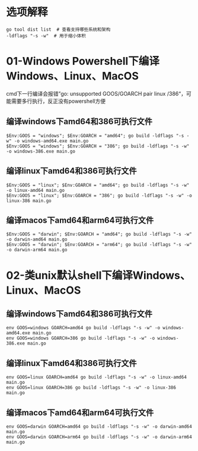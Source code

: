 # 选项解释
```
go tool dist list  # 查看支持哪些系统和架构
-ldflags "-s -w"  # 用于缩小体积
```
# 01-Windows Powershell下编译Windows、Linux、MacOS
cmd下一行编译会报错”go: unsupported GOOS/GOARCH pair linux /386“，可能需要多行执行，反正没有powershell方便
## 编译windows下amd64和386可执行文件
```
$Env:GOOS = "windows"; $Env:GOARCH = "amd64"; go build -ldflags "-s -w" -o windows-amd64.exe main.go
$Env:GOOS = "windows"; $Env:GOARCH = "386"; go build -ldflags "-s -w" -o windows-386.exe main.go
```
## 编译linux下amd64和386可执行文件
```
$Env:GOOS = "linux"; $Env:GOARCH = "amd64"; go build -ldflags "-s -w" -o linux-amd64 main.go
$Env:GOOS = "linux"; $Env:GOARCH = "386"; go build -ldflags "-s -w" -o linux-386 main.go
```
## 编译macos下amd64和arm64可执行文件
```
$Env:GOOS = "darwin"; $Env:GOARCH = "amd64"; go build -ldflags "-s -w" -o darwin-amd64 main.go
$Env:GOOS = "darwin"; $Env:GOARCH = "arm64"; go build -ldflags "-s -w" -o darwin-arm64 main.go
```
# 02-类unix默认shell下编译Windows、Linux、MacOS
## 编译windows下amd64和386可执行文件
```
env GOOS=windows GOARCH=amd64 go build -ldflags "-s -w" -o windows-amd64.exe main.go
env GOOS=windows GOARCH=386 go build -ldflags "-s -w" -o windows-386.exe main.go
```
## 编译linux下amd64和386可执行文件
```
env GOOS=linux GOARCH=amd64 go build -ldflags "-s -w" -o linux-amd64 main.go
env GOOS=linux GOARCH=386 go build -ldflags "-s -w" -o linux-386 main.go
```
## 编译macos下amd64和arm64可执行文件
```
env GOOS=darwin GOARCH=amd64 go build -ldflags "-s -w" -o darwin-amd64 main.go
env GOOS=darwin GOARCH=arm64 go build -ldflags "-s -w" -o darwin-arm64 main.go
```